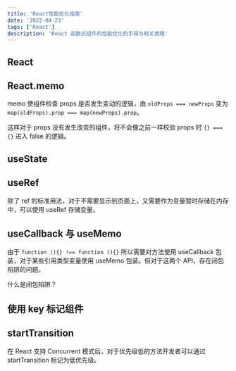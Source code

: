 ```yaml
---
title: 'React性能优化指南'
date: '2022-04-23'
tags: ['React']
description: 'React 函数式组件的性能优化的手段与相关原理'
---
```


## React

## React.memo

memo 使组件检查 props 是否发生变动的逻辑，由 `oldProps === newProps` 变为 `map(oldProps).prop === map(newProps).prop`。

这样对于 props 没有发生改变的组件，将不会像之前一样校验 props 时 `{} === {}` 进入 false 的逻辑。

## useState

## useRef

除了 ref 的标准用法，对于不需要显示到页面上，又需要作为变量暂时存储在内存中，可以使用 useRef 存储变量。

## useCallback 与 useMemo

由于 `function (){} !== function (){}` 所以需要对方法使用 useCallback 包装，对于某些引用类型变量使用 useMemo 包装。但对于这两个 API，存在闭包陷阱的问题。

什么是闭包陷阱？

## 使用 key 标记组件

## startTransition

在 React 支持 Concurrent 模式后，对于优先级低的方法开发者可以通过 startTransition 标记为低优先级。
